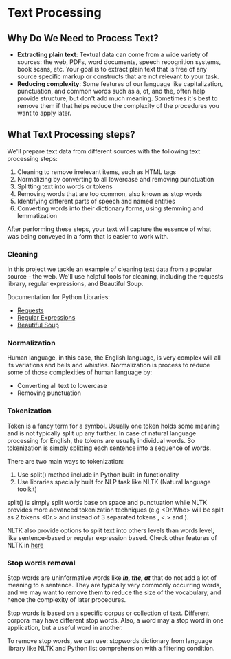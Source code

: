 # Text Processing
## Why Do We Need to Process Text?
+ **Extracting plain text**: Textual data can come from a wide variety of sources: the web, PDFs, word documents, speech 
recognition systems, book scans, etc. Your goal is to extract plain text that is free of any source specific markup or 
constructs that are not relevant to your task.
+ **Reducing complexity**: Some features of our language like capitalization, punctuation, and common words such as 
a, of, and the, often help provide structure, but don't add much meaning. Sometimes it's best to remove them if that 
helps reduce the complexity of the procedures you want to apply later.

## What Text Processing steps?
We'll prepare text data from different sources with the following text processing steps:

1. Cleaning to remove irrelevant items, such as HTML tags
2. Normalizing by converting to all lowercase and removing punctuation
3. Splitting text into words or tokens
4. Removing words that are too common, also known as stop words
5. Identifying different parts of speech and named entities
6. Converting words into their dictionary forms, using stemming and lemmatization

After performing these steps, your text will capture the essence of what was being conveyed in a form that is easier 
to work with.

### Cleaning
In this project we tackle an example of cleaning text data from a popular source - the web. We'll use helpful 
tools for cleaning, including the requests library, regular expressions, and Beautiful Soup.

Documentation for Python Libraries:
   + [Requests](https://docs.python-requests.org/en/master/user/quickstart/#make-a-request)
   + [Regular Expressions](https://docs.python.org/3/library/re.html)
   + [Beautiful Soup](https://www.crummy.com/software/BeautifulSoup/bs4/doc/)

### Normalization
Human language, in this case, the English language, is very complex will all its variations and bells and whistles. 
Normalization is process to reduce some of those complexities of human language by:
   + Converting all text to lowercase
   + Removing punctuation

### Tokenization
Token is a fancy term for a symbol. Usually one token holds some meaning and is not typically split up any further.
In case of natural language processing for English, the tokens are usually individual words. So tokenization is simply 
splitting each sentence into a sequence of words.

There are two main ways to tokenization:
1. Use split() method include in Python built-in functionality
2. Use libraries specially built for NLP task like NLTK (Natural language toolkit)

split() is simply split words base on space and punctuation while NLTK provides more advanced tokenization 
techniques (e.g <Dr.Who> will be split as 2 tokens <Dr.> and <Who> instead of 3 separated tokens <Dr>, <.> and <Who>).

NLTK also provide options to split text into others levels than words level, like sentence-based or regular expression 
based. Check other features of NLTK in [here](https://www.nltk.org/)

### Stop words removal
Stop words are uninformative words like ***in, the, at*** that do not add a lot of meaning to a sentence. They are
typically very commonly occurring words, and we may want to remove them to reduce the size of the vocabulary, and hence 
the complexity of later procedures. 

Stop words is based on a specific corpus or collection of text. Different corpora may have different stop words. Also, 
a word may a stop word in one application, but a useful word in another. 

To remove stop words, we can use: stopwords dictionary from language library like NLTK and Python list comprehension 
with a filtering condition.

